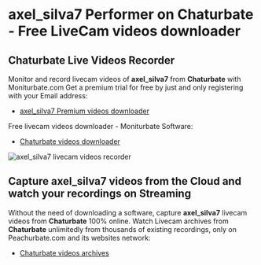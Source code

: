 # axel_silva7 Performer on Chaturbate - Free LiveCam videos downloader

## Chaturbate Live Videos Recorder

Monitor and record livecam videos of **axel_silva7** from **Chaturbate** with Moniturbate.com
Get a premium trial for free by just and only registering with your Email address:
* [axel_silva7 Premium videos downloader](https://moniturbate.com/request-demo-licence-key.html)

Free livecam videos downloader - Moniturbate Software:
* [Chaturbate videos downloader](https://moniturbate.com/moniturbate-download-software.html)

![axel_silva7 livecam videos recorder](https://peachurnet.com/templates/moniturbate-software.png)


## Capture axel_silva7 videos from the Cloud and watch your recordings on Streaming

Without the need of downloading a software, capture **axel_silva7** livecam videos from **Chaturbate** 100% online.
Watch Livecam archives from **Chaturbate** unlimitedly from thousands of existing recordings, only on Peachurbate.com and its websites network:
* [Chaturbate videos archives](https://peachurnet.com/)